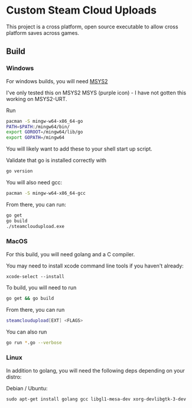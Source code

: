 # Custom Steam Cloud Uploads
This project is a cross platform, open source executable to allow cross platform saves across games. 

## Build

### Windows

For windows builds, you will need [MSYS2](https://www.msys2.org/)

I've only tested this on MSYS2 MSYS (purple icon) - I have not gotten this working on MSYS2-URT. 

Run
```bash
pacman -S mingw-w64-x86_64-go
PATH=$PATH:/mingw64/bin/
export GOROOT=/mingw64/lib/go
export GOPATH=/mingw64
```

You will likely want to add these to your shell start up script.

Validate that go is installed correctly with
```bash
go version
```

You will also need gcc:
```bash
pacman -S mingw-w64-x86_64-gcc
```

From there, you can run:
```bash
go get
go build
./steamcloudupload.exe
```


### MacOS

For this build, you will need golang and a C compiler. 

You may need to install xcode command line tools if you haven't already:

`xcode-select --install`

To build, you will need to run 
```bash
go get && go build
```

From there, you can run 
```bash
steamcloudupload[EXT] <FLAGS>
```

You can also run 
```bash
go run *.go --verbose
```

### Linux

In addition to golang, you will need the following deps depending on your distro:

Debian / Ubuntu: 
```
sudo apt-get install golang gcc libgl1-mesa-dev xorg-devlibgtk-3-dev
```
<!-- 
Fedora: 
```
sudo dnf install golang gcc libXcursor-devel libXrandr-devel mesa-libGL-devel libXi-devel libXinerama-devel libXxf86vm-devel 
```

Arch Linux: 
```
sudo pacman -S go xorg-server-devel libxcursor libxrandr libxinerama libxi
```

Solus: 
```
sudo eopkg it -c system.devel golang mesalib-devel libxrandr-devel libxcursor-devel libxi-devel libxinerama-devel
```

openSUSE: 
```
sudo zypper install go gcc libXcursor-devel libXrandr-devel Mesa-libGL-devel libXi-devel libXinerama-devel libXxf86vm-devel
```

Void Linux: 
```
sudo xbps-install -S go base-devel xorg-server-devel libXrandr-devel libXcursor-devel libXinerama-devel
```

Alpine Linux 
```
sudo apk add go gcc libxcursor-dev libxrandr-dev libxinerama-dev libxi-dev linux-headers mesa-dev
``` -->
